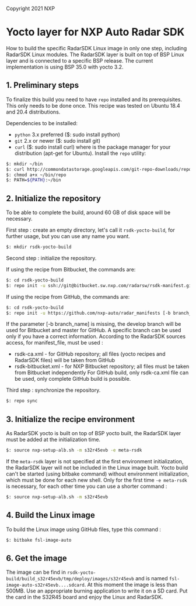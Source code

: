 Copyright 2021 NXP


# Yocto layer for NXP Auto Radar SDK

How to build the specific RadarSDK Linux image in only one step, including RadarSDK Linux modules.
The RadarSDK layer is built on top of BSP Linux layer and is connected to a specific BSP release.
The current implementation is using BSP 35.0 with yocto 3.2.

## 1. Preliminary steps

To finalize this build you need to have `repo` installed and its prerequisites. This only needs to be done once.
This recipe was tested on Ubuntu 18.4 and 20.4 distributions.

Dependencies to be installed:

- `python` 3.x preferred ($: sudo install python)
- `git` 2.x or newer ($: sudo install git)
- `curl` ($: sudo install curl) where is the package manager for your distribution (apt-get for Ubuntu).
Install the `repo` utility:
```bash
$: mkdir ~/bin 
$: curl http://commondatastorage.googleapis.com/git-repo-downloads/repo > ~/bin/repo 
$: chmod a+x ~/bin/repo 
$: PATH=${PATH}:~/bin
```

## 2. Initialize the repository

To be able to complete the build, around 60 GB of disk space will be necessary.

First step : create an empty directory, let's call it `rsdk-yocto-build`, for further usage, but you can use any name you want.
```bash
$: mkdir rsdk-yocto-build
```

Second step : initialize the repository. 

If using the recipe from Bitbucket, the commands are:
```bash
$: cd rsdk-yocto-build 
$: repo init -u ssh://git@bitbucket.sw.nxp.com/radarsw/rsdk-manifest.git [-b branch_name] -m <manifest_file>
```

If using the recipe from GitHub, the commands are:
```bash
$: cd rsdk-yocto-build 
$: repo init -u https://github.com/nxp-auto/radar_manifests [-b branch_name] -m rsdk-ca.xml
```

If the parameter [-b branch_name] is missing, the develop branch will be used for Bitbucket and master for GitHub. A specific branch can be used only if you have a correct information.
According to the RadarSDK sources access, for manifest_file, must be used :
- rsdk-ca.xml - for GitHub repository; all files (yocto recipes and RadarSDK files) will be taken from GitHub
- rsdk-bitbucket.xml - for NXP Bitbucket repository; all files must be taken from Bitbucket independently
For GitHub build, only rsdk-ca.xml file can be used, only complete GitHub build is possible.

Third step : synchronize the repository.
```bash
$: repo sync
```

## 3. Initialize the recipe environment

As RadarSDK yocto is built on top of BSP yocto built, the RadarSDK layer must be added at the initialization time.
```bash
$: source nxp-setup-alb.sh -m s32r45evb -e meta-rsdk
```
If the `meta-rsdk` layer is not specified at the first environment initialization, the RadarSDK layer will not be included in the Linux image built.
Yocto build can't be started (using bitbake command) without environment initialization, which must be done for each new shell. 
Only for the first time `-e meta-rsdk` is necessary, for each other time you can use a shorter command :
```bash
$: source nxp-setup-alb.sh -m s32r45evb
```

## 4. Build the Linux image

To build the Linux image using GitHub files, type this command :
```bash
$: bitbake fsl-image-auto
```


## 6. Get the image

The image can be find in `rsdk-yocto-build/build_s32r45evb/tmp/deploy/images/s32r45evb` and is named `fsl-image-auto-s32r45evb....sdcard`.
At this moment the image is less than 500MB. Use an appropriate burning application to write it on a SD card.
Put the card in the S32R45 board and enjoy the Linux and RadarSDK.



